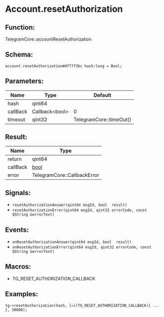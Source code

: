 # Account.resetAuthorization

## Function:

TelegramCore::accountResetAuthorization

## Schema:

`account.resetAuthorization#df77f3bc hash:long = Bool;`
## Parameters:

|Name|Type|Default|
|----|----|-------|
|hash|qint64||
|callBack|Callback<bool\>|0|
|timeout|qint32|TelegramCore::timeOut()|

## Result:

|Name|Type|
|----|----|
|return|qint64|
|callBack|[bool](../../types/bool.md)|
|error|TelegramCore::CallbackError|

## Signals:

* `resetAuthorizationAnswer(qint64 msgId, bool  result)`
* `resetAuthorizationError(qint64 msgId, qint32 errorCode, const QString &errorText)`

## Events:

* `onResetAuthorizationAnswer(qint64 msgId, bool  result)`
* `onResetAuthorizationError(qint64 msgId, qint32 errorCode, const QString &errorText)`

## Macros:

* TG_RESET_AUTHORIZATION_CALLBACK

## Examples:

`tg->resetAuthorization(hash, [=](TG_RESET_AUTHORIZATION_CALLBACK){
    ...
}, 30000);`

